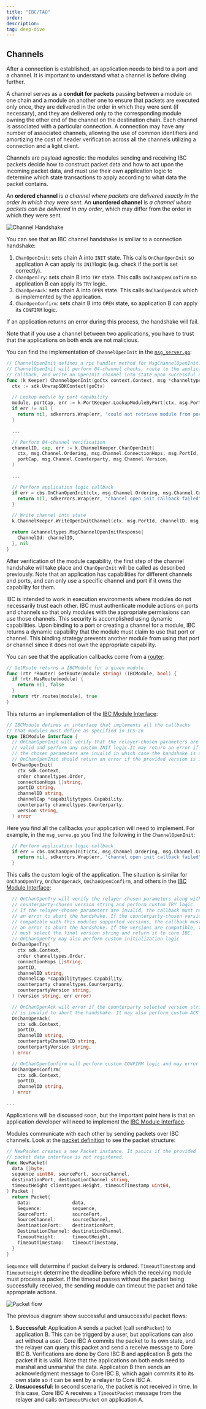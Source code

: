 ```yaml
---
title: "IBC/TAO"
order: 
description: 
tag: deep-dive
---
```


## Channels

After a connection is established, an application needs to bind to a port and a channel. It is important to understand what a channel is before diving further.

A channel serves as a **conduit for packets** passing between a module on one chain and a module on another one to ensure that packets are executed only once, they are delivered in the order in which they were sent (if necessary), and they are delivered only to the corresponding module owning the other end of the channel on the destination chain. Each channel is associated with a particular connection. A connection may have any number of associated channels, allowing the use of common identifiers and amortizing the cost of header verification across all the channels utilizing a connection and a light client.

Channels are payload agnostic: the modules sending and receiving IBC packets decide how to construct packet data and how to act upon the incoming packet data, and must use their own application logic to determine which state transactions to apply according to what data the packet contains.

An **ordered channel** is _a channel where packets are delivered exactly in the order in which they were sent_. 
An **unordered channel** is _a channel where packets can be delivered in any order_, which may differ from the order in which they were sent.

![Channel Handshake](/academy/ibc/images/channelhandshake.png)

You can see that an IBC channel handshake is smiliar to a connection handshake:

1. `ChanOpenInit`: sets chain A into `INIT` state. This calls `OnChanOpenInit` so application A can apply its `INIT`logic (e.g. check if the port is set correctly). 
2. `ChanOpenTry`: sets chain B into `TRY` state. This calls `OnChanOpenConfirm` so application B can apply its `TRY` logic. 
3. `ChanOpenAck`: sets chain A into `OPEN` state. This calls `OnChanOpenAck` which is implemented by the application.
4. `ChanOpenConfirm`: sets chain B into `OPEN` state, so application B can apply its `CONFIRM` logic. 

If an application returns an error during this process, the handshake will fail.

Note that if you use a channel between two applications, you have to trust that the applications on both ends are not malicious.

You can find the implementation of `ChannelOpenInit` in the [`msg_server.go`](https://github.com/cosmos/ibc-go/blob/main/modules/core/keeper/msg_server.go):

```go
// ChannelOpenInit defines a rpc handler method for MsgChannelOpenInit.
// ChannelOpenInit will perform 04-channel checks, route to the application
// callback, and write an OpenInit channel into state upon successful execution.
func (k Keeper) ChannelOpenInit(goCtx context.Context, msg *channeltypes.MsgChannelOpenInit) (*channeltypes.MsgChannelOpenInitResponse, error) {
  ctx := sdk.UnwrapSDKContext(goCtx)

  // Lookup module by port capability
  module, portCap, err := k.PortKeeper.LookupModuleByPort(ctx, msg.PortId)
  if err != nil {
    return nil, sdkerrors.Wrap(err, "could not retrieve module from port-id")
  }

  ...

  // Perform 04-channel verification
  channelID, cap, err := k.ChannelKeeper.ChanOpenInit(
    ctx, msg.Channel.Ordering, msg.Channel.ConnectionHops, msg.PortId,
    portCap, msg.Channel.Counterparty, msg.Channel.Version,
  )

  ...

  // Perform application logic callback
  if err = cbs.OnChanOpenInit(ctx, msg.Channel.Ordering, msg.Channel.ConnectionHops, msg.PortId, channelID, cap, msg.Channel.Counterparty, msg.Channel.Version); err != nil {
    return nil, sdkerrors.Wrap(err, "channel open init callback failed")
  }

  // Write channel into state
  k.ChannelKeeper.WriteOpenInitChannel(ctx, msg.PortId, channelID, msg.Channel.Ordering, msg.Channel.ConnectionHops, msg.Channel.Counterparty, msg.Channel.Version)

  return &channeltypes.MsgChannelOpenInitResponse{
    ChannelId: channelID,
  }, nil
}
```

After verification of the module capability, the first step of the channel handshake will take place and `ChanOpenInit` will be called as described previously. Note that an application has capabilities for different channels and ports, and can only use a specific channel and port if it owns the capability for them.

<HighlightBox type="info">
IBC is intended to work in execution environments where modules do not necessarily trust each other. IBC must authenticate module actions on ports and channels so that only modules with the appropriate permissions can use those channels. This security is accomplished using dynamic capabilities. Upon binding to a port or creating a channel for a module, IBC returns a dynamic capability that the module must claim to use that port or channel. This binding strategy prevents another module from using that port or channel since it does not own the appropriate capability.
</HighlightBox>

You can see that the application callbacks come from a [router](https://github.com/cosmos/ibc-go/blob/main/modules/core/05-port/types/router.go):

```go
// GetRoute returns a IBCModule for a given module.
func (rtr *Router) GetRoute(module string) (IBCModule, bool) {
  if !rtr.HasRoute(module) {
    return nil, false
  }
  return rtr.routes[module], true
}
```

This returns an implementation of the [IBC Module Interface](https://github.com/cosmos/ibc-go/blob/main/modules/core/05-port/types/module.go):

```go
// IBCModule defines an interface that implements all the callbacks
// that modules must define as specified in ICS-26
type IBCModule interface {
  // OnChanOpenInit will verify that the relayer-chosen parameters are
  // valid and perform any custom INIT logic.It may return an error if
  // the chosen parameters are invalid in which case the handshake is aborted.
  // OnChanOpenInit should return an error if the provided version is invalid.
  OnChanOpenInit(
    ctx sdk.Context,
    order channeltypes.Order,
    connectionHops []string,
    portID string,
    channelID string,
    channelCap *capabilitytypes.Capability,
    counterparty channeltypes.Counterparty,
    version string,
  ) error

```

Here you find all the callbacks your application will need to implement. For example, in the `msg_serve.go` you find the following in the `ChannelOpenInit`:

```go
  // Perform application logic callback
  if err = cbs.OnChanOpenInit(ctx, msg.Channel.Ordering, msg.Channel.ConnectionHops, msg.PortId, channelID, cap, msg.Channel.Counterparty, msg.Channel.Version); err != nil {
    return nil, sdkerrors.Wrap(err, "channel open init callback failed")
  }
```

This calls the custom logic of the application. The situation is similar for `OnChanOpenTry`, `OnChanOpenAck`, `OnChanOpenConfirm`, and others in the [IBC Module Interface](https://github.com/cosmos/ibc-go/blob/main/modules/core/05-port/types/module.go): 

```go
  // OnChanOpenTry will verify the relayer-chosen parameters along with the
  // counterparty-chosen version string and perform custom TRY logic.
  // If the relayer-chosen parameters are invalid, the callback must return
  // an error to abort the handshake. If the counterparty-chosen version is not
  // compatible with this modules supported versions, the callback must return
  // an error to abort the handshake. If the versions are compatible, the try callback
  // must select the final version string and return it to core IBC.
  // OnChanOpenTry may also perform custom initialization logic
  OnChanOpenTry(
    ctx sdk.Context,
    order channeltypes.Order,
    connectionHops []string,
    portID,
    channelID string,
    channelCap *capabilitytypes.Capability,
    counterparty channeltypes.Counterparty,
    counterpartyVersion string,
  ) (version string, err error)

  // OnChanOpenAck will error if the counterparty selected version string
  // is invalid to abort the handshake. It may also perform custom ACK logic.
  OnChanOpenAck(
    ctx sdk.Context,
    portID,
    channelID string,
    counterpartyChannelID string,
    counterpartyVersion string,
  ) error

  // OnChanOpenConfirm will perform custom CONFIRM logic and may error to abort the handshake.
  OnChanOpenConfirm(
    ctx sdk.Context,
    portID,
    channelID string,
  ) error

...
```

Applications will be discussed soon, but the important point here is that an application developer will need to implement the [IBC Module Interface](https://github.com/cosmos/ibc-go/blob/main/modules/core/05-port/types/module.go).

Modules communicate with each other by sending packets over IBC channels. Look at the [packet definition](https://github.com/cosmos/ibc-go/blob/main/modules/core/04-channel/types/packet.go) to see the packet structure:

```go
// NewPacket creates a new Packet instance. It panics if the provided
// packet data interface is not registered.
func NewPacket(
  data []byte,
  sequence uint64, sourcePort, sourceChannel,
  destinationPort, destinationChannel string,
  timeoutHeight clienttypes.Height, timeoutTimestamp uint64,
) Packet {
  return Packet{
    Data:               data,
    Sequence:           sequence,
    SourcePort:         sourcePort,
    SourceChannel:      sourceChannel,
    DestinationPort:    destinationPort,
    DestinationChannel: destinationChannel,
    TimeoutHeight:      timeoutHeight,
    TimeoutTimestamp:   timeoutTimestamp,
  }
}
```

`Sequence` will determine if packet delivery is ordered. `TimeoutTimestamp` and `TimeoutHeight` determine the deadline before which the receiving module must process a packet. If the timeout passes without the packet being successfully received, the sending module can timeout the packet and take appropriate actions.

![Packet flow](/academy/ibc/images/packetflow.png)

The previous diagram show successful and unsuccessful packet flows:

1. **Successful:** Application A sends a packet (call `sendPacket`) to application B. This can be triggerd by a user, but applications can also act without a user. Core IBC A commits the packet to its own state, and the relayer can query this packet and send a receive message to Core IBC B. Verifications are done by Core IBC B and application B gets the packet if it is valid. Note that the applications on both ends need to marshal and unmarshal the data. Application B then sends an acknowledgment message to Core IBC B, which again commits it to its own state so it can be sent by a relayer to Core IBC A.
2. **Unsuccessful:** In second scenario, the packet is not received in time. In this case, Core IBC A receives a `TimeoutPacket` message from the relayer and calls `OnTimeoutPacket` on application A.
